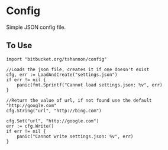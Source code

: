 Config
=====

Simple JSON config file.  

To Use
------

	import "bitbucket.org/tshannon/config"
	
	//Loads the json file, creates it if one doesn't exist
	cfg, err := LoadAndCreate("settings.json")
	if err != nil {
		panic(fmt.Sprintf("Cannot load settings.json: %v", err)
	}

	//Return the value of url, if not found use the default "http://google.com"
	cfg.String("url", "http://bing.com")

	cfg.Set("url", "http://google.com")
	err := cfg.Write()
	if err != nil {
		panic("Cannot write settings.json: %v", err)
	}